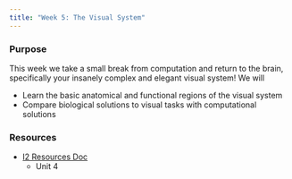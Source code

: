 ```yaml
---
title: "Week 5: The Visual System"
---
```


### Purpose

This week we take a small break from computation and return to the brain, specifically your insanely complex and elegant visual system! 
We will  
- Learn the basic anatomical and functional regions of the visual system
- Compare biological solutions to visual tasks with computational solutions

### Resources

- [I2 Resources Doc](https://docs.google.com/document/d/1Sv8vHtzgqg4DMKjXRyvoRzjghlzFbDErwvN0DKh8yxk/edit?usp=sharing)
    - Unit 4